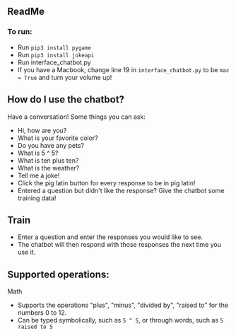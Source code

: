 ## ReadMe ##

### To run: ###
- Run `pip3 install pygame`
- Run `pip3 install jokeapi`
- Run interface_chatbot.py
- If you have a Macbook, change line 19 in `interface_chatbot.py` to be `mac = True` and turn your volume up!

## How do I use the chatbot? ##
Have a conversation! Some things you can ask:
- Hi, how are you?
- What is your favorite color?
- Do you have any pets?
- What is 5 ^ 5?
- What is ten plus ten?
- What is the weather?
- Tell me a joke!
- Click the pig latin button for every response to be in pig latin!
- Entered a question but didn't like the response? Give the chatbot some training data!

## Train ##
- Enter a question and enter the responses you would like to see.
- The chatbot will then respond with those responses the next time you use it.

## Supported operations: ##
Math
- Supports the operations "plus", "minus", "divided by", "raised to" for the numbers 0 to 12.
- Can be typed symbolically, such as `5 ^ 5`, or through words, such as `5 raised to 5`
